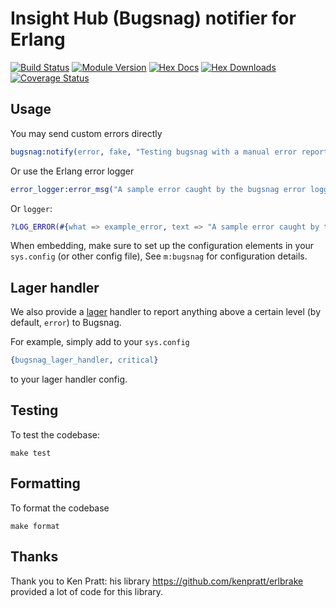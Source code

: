 # Insight Hub (Bugsnag) notifier for Erlang

[![Build Status](https://github.com/dnsimple/bugsnag-erlang/actions/workflows/ci.yml/badge.svg)](https://github.com/dnsimple/bugsnag-erlang/actions/workflows/ci.yml)
[![Module Version](https://img.shields.io/hexpm/v/bugsnag_erlang.svg)](https://hex.pm/packages/bugsnag_erlang)
[![Hex Docs](https://img.shields.io/badge/hex-docs-lightgreen.svg)](https://hexdocs.pm/bugsnag_erlang/)
[![Hex Downloads](https://img.shields.io/hexpm/dt/bugsnag_erlang.svg?maxAge=2592000)](https://hex.pm/packages/bugsnag_erlang)
[![Coverage Status](https://coveralls.io/repos/github/dnsimple/bugsnag-erlang/badge.svg?branch=main)](https://coveralls.io/github/dnsimple/bugsnag-erlang?branch=main)

## Usage

You may send custom errors directly

```erlang
bugsnag:notify(error, fake, "Testing bugsnag with a manual error report", no_module, 0).
```

Or use the Erlang error logger

```erlang
error_logger:error_msg("A sample error caught by the bugsnag error logger.").
```

Or `logger`:

```erlang
?LOG_ERROR(#{what => example_error, text => "A sample error caught by the bugsnag logger handler"}).
```

When embedding, make sure to set up the configuration elements in your `sys.config` (or other config file),
See `m:bugsnag` for configuration details.

## Lager handler

We also provide a [lager](https://github.com/basho/lager) handler to report anything
above a certain level (by default, `error`) to Bugsnag.

For example, simply add to your `sys.config`

```erlang
{bugsnag_lager_handler, critical}
```

to your lager handler config.

## Testing

To test the codebase:

```shell
make test
```

## Formatting

To format the codebase

```shell
make format
```

## Thanks

Thank you to Ken Pratt: his library <https://github.com/kenpratt/erlbrake> provided a lot of code for this library.
